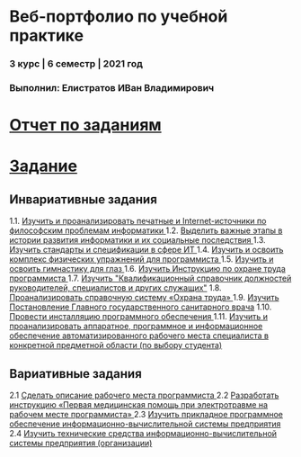 # Веб-портфолио по учебной практике
### 3 курс | 6 семестр | 2021 год
### Выполнил: Елистратов ИВан Владимирович
 
# [Отчет по заданиям](https://github.com/Tigelt/Practica/blob/main/%D0%95%D0%BB%D0%B8%D1%81%D1%82%D1%80%D0%B0%D1%82%D0%BE%D0%B2%D0%98%D0%B2%D0%B0%D0%BD2%D0%93%D1%80%D1%83%D0%BF%D0%BF%D0%B0(%D0%B7%D0%B0%D0%B4%D0%B0%D0%BD%D0%B8%D0%B5_3%D0%BA%D1%83%D1%80%D1%81).docx%20(1).pdf)
# [Задание](https://github.com/Tigelt/Practica/blob/main/%D0%95%D0%BB%D0%B8%D1%81%D1%82%D1%80%D0%B0%D1%82%D0%BE%D0%B2%D0%98%D0%B2%D0%B0%D0%BD2%D0%B3%D1%83%D1%80%D0%BF%D0%BF%D0%B0(%D0%BE%D1%82%D1%87%D0%B5%D1%82_3%D0%BA%D1%83%D1%80%D1%81).docx%20(1).pdf)

## Инвариативные задания

1.1. [Изучить и проанализировать печатные и Internet-источники по философским проблемам информатики ](https://github.com/Tigelt/Practica/blob/main/ISR/%D0%95%D0%BB%D0%B8%D1%81%D1%82%D1%80%D0%B0%D1%82%D0%BE%D0%B22%D0%B3%D1%80%D1%83%D0%BF%D0%BF%D0%B0(%D0%98%D0%A1%D0%A01.1).pdf)  
1.2. [Выделить важные этапы в истории развития информатики и их социальные последствия ](https://github.com/Tigelt/Practica/blob/main/ISR/%D0%95%D0%BB%D0%B8%D1%81%D1%82%D1%80%D0%B0%D1%82%D0%BE%D0%B22%D0%B3%D1%80%D1%83%D0%BF%D0%BF%D0%B0(%D0%98%D0%A1%D0%A01.2).pdf)  
1.3. [Изучить стандарты и спецификации в сфере ИТ ](https://github.com/Tigelt/Practica/blob/main/ISR/%D0%95%D0%BB%D0%B8%D1%81%D1%82%D1%80%D0%B0%D1%82%D0%BE%D0%B22%D0%B3%D1%80%D1%83%D0%BF%D0%BF%D0%B0(%D0%98%D0%A1%D0%A01.3).pdf)  
1.4. [Изучить и освоить комплекс физических упражнений для программиста ](https://github.com/Tigelt/Practica/blob/main/ISR/%D0%95%D0%BB%D0%B8%D1%81%D1%82%D1%80%D0%B0%D1%82%D0%BE%D0%B22%D0%B3%D1%80%D1%83%D0%BF%D0%BF%D0%B0(%D0%98%D0%A1%D0%A01.4).pdf)  
1.5. [Изучить и освоить гимнастику для глаз ](https://github.com/Tigelt/Practica/blob/main/ISR/%D0%95%D0%BB%D0%B8%D1%81%D1%82%D1%80%D0%B0%D1%82%D0%BE%D0%B22%D0%B3%D1%80%D1%83%D0%BF%D0%BF%D0%B0(%D0%98%D0%A1%D0%A01.5).pdf)  
1.6. [Изучить Инструкцию по охране труда программиста ](https://github.com/Tigelt/Practica/blob/main/ISR/%D0%95%D0%BB%D0%B8%D1%81%D1%82%D1%80%D0%B0%D1%82%D0%BE%D0%B22%D0%B3%D1%80%D1%83%D0%BF%D0%BF%D0%B0(%D0%98%D0%A1%D0%A01.6).pdf)  
1.7. [Изучить "Квалификационный справочник должностей руководителей, специалистов и других служащих"](https://github.com/Tigelt/Practica/blob/main/ISR/%D0%95%D0%BB%D0%B8%D1%81%D1%82%D1%80%D0%B0%D1%82%D0%BE%D0%B22%D0%B3%D1%80%D1%83%D0%BF%D0%BF%D0%B0(%D0%98%D0%A1%D0%A01.7).pdf)  
1.8. [Проанализировать справочную систему «Охрана труда» ](https://github.com/Tigelt/Practica/blob/main/ISR/%D0%95%D0%BB%D0%B8%D1%81%D1%82%D1%80%D0%B0%D1%82%D0%BE%D0%B22%D0%B3%D1%80%D1%83%D0%BF%D0%BF%D0%B0(%D0%98%D0%A1%D0%A01.8)%20(1).pdf)  
1.9. [Изучить Постановление Главного государственного санитарного врача](https://github.com/Tigelt/Practica/blob/main/ISR/%D0%95%D0%BB%D0%B8%D1%81%D1%82%D1%80%D0%B0%D1%82%D0%BE%D0%B22%D0%B3%D1%80%D1%83%D0%BF%D0%BF%D0%B0(%D0%98%D0%A1%D0%A01.9).pdf)  
1.10. [Провести инсталляцию программного обеспечения ](https://github.com/Tigelt/Practica/blob/main/ISR/%D0%95%D0%BB%D0%B8%D1%81%D1%82%D1%80%D0%B0%D1%82%D0%BE%D0%B22%D0%B3%D1%80%D1%83%D0%BF%D0%BF%D0%B0(%D0%98%D0%A1%D0%A01.10).pdf)  
1.11. [Изучить и проанализировать аппаратное, программное и информационное обеспечение автоматизированного рабочего места специалиста в конкретной предметной области (по выбору студента) ](https://github.com/Tigelt/Practica/blob/main/ISR/%D0%95%D0%BB%D0%B8%D1%81%D1%82%D1%80%D0%B0%D1%82%D0%BE%D0%B22%D0%B3%D1%80%D1%83%D0%BF%D0%BF%D0%B0(%D0%98%D0%A1%D0%A01.11).pdf)  


## Вариативные задания
2.1 [Сделать описание рабочего места программиста ](https://github.com/Tigelt/Practica/blob/main/VSR/%D0%95%D0%BB%D0%B8%D1%81%D1%82%D1%80%D0%B0%D1%82%D0%BE%D0%B22%D0%B3%D1%80%D1%83%D0%BF%D0%BF%D0%B0(%D0%92%D0%A1%D0%A02.1).pdf)  
2.2 [Разработать инструкцию «Первая медицинская помощь при электротравме на рабочем месте программиста» ](https://github.com/Tigelt/Practica/blob/main/VSR/%D0%95%D0%BB%D0%B8%D1%81%D1%82%D1%80%D0%B0%D1%82%D0%BE%D0%B22%D0%B3%D1%80%D1%83%D0%BF%D0%BF(%D0%92%D0%A1%D0%A02.2).pdf)  
2.3 [Изучить прикладное программное обеспечение информационно-вычислительной системы предприятия ](https://github.com/Tigelt/Practica/blob/main/VSR/%D0%95%D0%BB%D0%B8%D1%81%D1%82%D1%80%D0%B0%D1%82%D0%BE%D0%B22%D0%B3%D1%80%D1%83%D0%BF%D0%BF%D0%B0(%D0%92%D0%A1%D0%A02.3).pdf)  
2.4 [Изучить технические средства информационно-вычислительной системы предприятия (организации)](https://github.com/Tigelt/Practica/blob/main/VSR/%D0%95%D0%BB%D0%B8%D1%81%D1%82%D1%80%D0%B0%D1%82%D0%BE%D0%B22%D0%B3%D1%80%D1%83%D0%BF%D0%BF%D0%B0(%D0%92%D0%A1%D0%A02.4).pdf)
